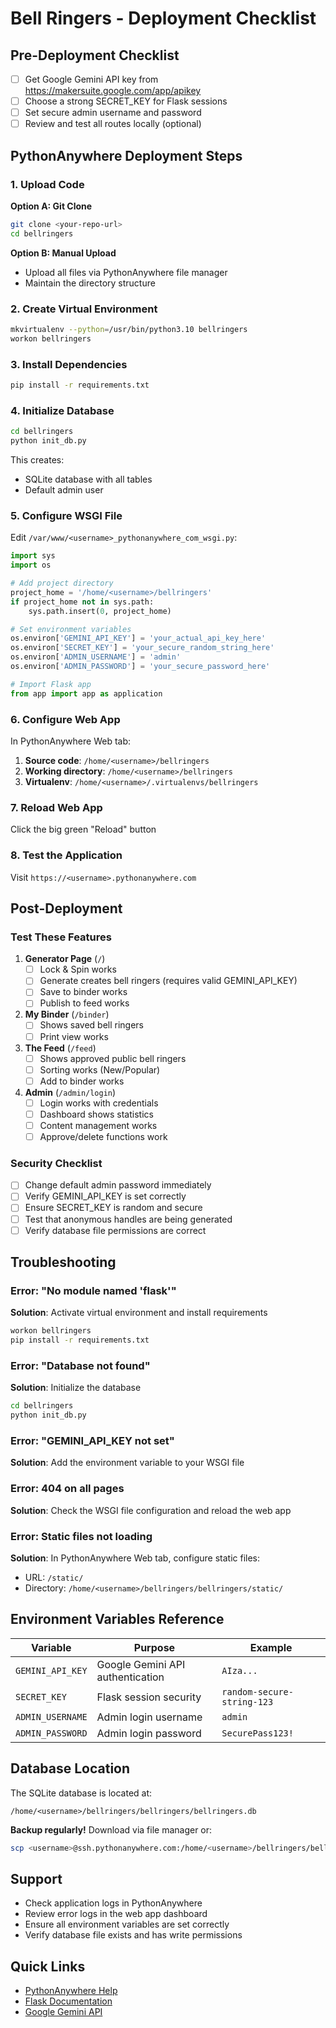 # Bell Ringers - Deployment Checklist

## Pre-Deployment Checklist

- [ ] Get Google Gemini API key from https://makersuite.google.com/app/apikey
- [ ] Choose a strong SECRET_KEY for Flask sessions
- [ ] Set secure admin username and password
- [ ] Review and test all routes locally (optional)

## PythonAnywhere Deployment Steps

### 1. Upload Code

**Option A: Git Clone**
```bash
git clone <your-repo-url>
cd bellringers
```

**Option B: Manual Upload**
- Upload all files via PythonAnywhere file manager
- Maintain the directory structure

### 2. Create Virtual Environment

```bash
mkvirtualenv --python=/usr/bin/python3.10 bellringers
workon bellringers
```

### 3. Install Dependencies

```bash
pip install -r requirements.txt
```

### 4. Initialize Database

```bash
cd bellringers
python init_db.py
```

This creates:
- SQLite database with all tables
- Default admin user

### 5. Configure WSGI File

Edit `/var/www/<username>_pythonanywhere_com_wsgi.py`:

```python
import sys
import os

# Add project directory
project_home = '/home/<username>/bellringers'
if project_home not in sys.path:
    sys.path.insert(0, project_home)

# Set environment variables
os.environ['GEMINI_API_KEY'] = 'your_actual_api_key_here'
os.environ['SECRET_KEY'] = 'your_secure_random_string_here'
os.environ['ADMIN_USERNAME'] = 'admin'
os.environ['ADMIN_PASSWORD'] = 'your_secure_password_here'

# Import Flask app
from app import app as application
```

### 6. Configure Web App

In PythonAnywhere Web tab:

1. **Source code**: `/home/<username>/bellringers`
2. **Working directory**: `/home/<username>/bellringers`
3. **Virtualenv**: `/home/<username>/.virtualenvs/bellringers`

### 7. Reload Web App

Click the big green "Reload" button

### 8. Test the Application

Visit `https://<username>.pythonanywhere.com`

## Post-Deployment

### Test These Features

1. **Generator Page** (`/`)
   - [ ] Lock & Spin works
   - [ ] Generate creates bell ringers (requires valid GEMINI_API_KEY)
   - [ ] Save to binder works
   - [ ] Publish to feed works

2. **My Binder** (`/binder`)
   - [ ] Shows saved bell ringers
   - [ ] Print view works

3. **The Feed** (`/feed`)
   - [ ] Shows approved public bell ringers
   - [ ] Sorting works (New/Popular)
   - [ ] Add to binder works

4. **Admin** (`/admin/login`)
   - [ ] Login works with credentials
   - [ ] Dashboard shows statistics
   - [ ] Content management works
   - [ ] Approve/delete functions work

### Security Checklist

- [ ] Change default admin password immediately
- [ ] Verify GEMINI_API_KEY is set correctly
- [ ] Ensure SECRET_KEY is random and secure
- [ ] Test that anonymous handles are being generated
- [ ] Verify database file permissions are correct

## Troubleshooting

### Error: "No module named 'flask'"
**Solution**: Activate virtual environment and install requirements
```bash
workon bellringers
pip install -r requirements.txt
```

### Error: "Database not found"
**Solution**: Initialize the database
```bash
cd bellringers
python init_db.py
```

### Error: "GEMINI_API_KEY not set"
**Solution**: Add the environment variable to your WSGI file

### Error: 404 on all pages
**Solution**: Check the WSGI file configuration and reload the web app

### Error: Static files not loading
**Solution**: In PythonAnywhere Web tab, configure static files:
- URL: `/static/`
- Directory: `/home/<username>/bellringers/bellringers/static/`

## Environment Variables Reference

| Variable | Purpose | Example |
|----------|---------|---------|
| `GEMINI_API_KEY` | Google Gemini API authentication | `AIza...` |
| `SECRET_KEY` | Flask session security | `random-secure-string-123` |
| `ADMIN_USERNAME` | Admin login username | `admin` |
| `ADMIN_PASSWORD` | Admin login password | `SecurePass123!` |

## Database Location

The SQLite database is located at:
```
/home/<username>/bellringers/bellringers/bellringers.db
```

**Backup regularly!** Download via file manager or:
```bash
scp <username>@ssh.pythonanywhere.com:/home/<username>/bellringers/bellringers/bellringers.db ./backup.db
```

## Support

- Check application logs in PythonAnywhere
- Review error logs in the web app dashboard
- Ensure all environment variables are set correctly
- Verify database file exists and has write permissions

## Quick Links

- [PythonAnywhere Help](https://help.pythonanywhere.com/)
- [Flask Documentation](https://flask.palletsprojects.com/)
- [Google Gemini API](https://ai.google.dev/)
